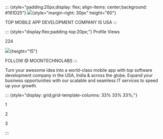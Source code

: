 ::: {style="padding:20px;display: flex; align-items: center;background: #161D25"}
![](logo.svg){style="margin-right: 30px" height="60"}

TOP MOBILE APP DEVELOPMENT COMPANY IS USA
:::

::: {style="display:flex;padding-top:20px;"}
Profile Views

224

![](twitter-transparent-bg-logo.svg){height="15"}

FOLLOW @ MOONTECHNOLABS
:::

Turn your awesome idea into a world-class mobile app with top software development company in the USA, India & across the globe. Expand your business opportunities with our scalable and seamless IT services to speed up your growth.

::: {style="display: grid;grid-template-columns: 33% 33% 33%;"}
<div>

1

</div>

<div>

2

</div>

<div>

3

</div>
:::
